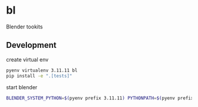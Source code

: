 # bl

Blender tookits

## Development

create virtual env

```sh
pyenv virtualenv 3.11.11 bl
pip install -e ".[tests]"
```

start blender

```sh
BLENDER_SYSTEM_PYTHON=$(pyenv prefix 3.11.11) PYTHONPATH=$(pyenv prefix bl)/lib/python3.11/site-packages:$PYTHONPATH /Applications/Blender.app/Contents/MacOS/Blender --python-use-system-env --python-expr "import site; site.addsitedir('$(pyenv prefix bl)/lib/python3.11/site-packages')"
```
